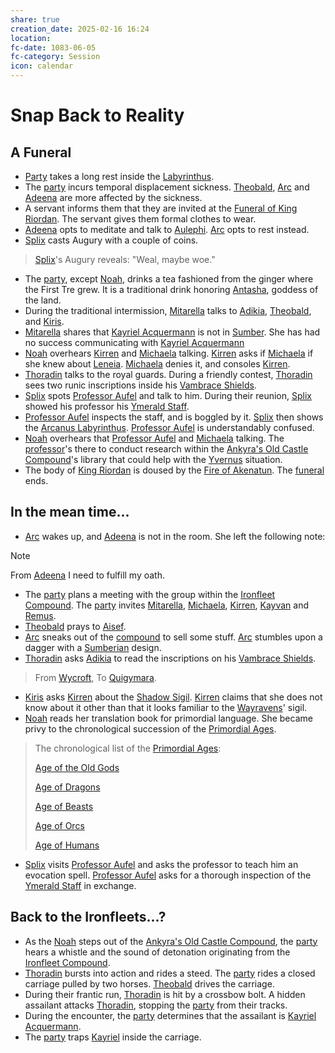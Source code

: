 ```yaml
---
share: true
creation_date: 2025-02-16 16:24
location: 
fc-date: 1083-06-05
fc-category: Session
icon: calendar
---
```

# Snap Back to Reality
## A Funeral
- [Party](../Factions/Seven%20Up....md) takes a long rest inside the [Labyrinthus](../Locations/Areas/Labyrinthus.md).
- The [party](../Factions/Seven%20Up....md) incurs temporal displacement sickness. [Theobald](../PCs/Theobald%20Clayhollow.md), [Arc](../PCs/Arc.md) and [Adeena](../PCs/Adeena%20Oberon.md) are more affected by the sickness.
- A servant informs them that they are invited at the [Funeral of King Riordan](../Events/Calendar%20Events/Funeral%20of%20King%20Riordan.md). The servant gives them formal clothes to wear.
- [Adeena](../PCs/Adeena%20Oberon.md) opts to meditate and talk to [Aulephi](../Deities/New%20Gods/Aulephi.md). [Arc](../PCs/Arc.md) opts to rest instead.
- [Splix](../PCs/Spraugh%20'Splix'%20Calix.md) casts Augury with a couple of coins.
> [Splix](../PCs/Spraugh%20'Splix'%20Calix.md)'s Augury reveals: "Weal, maybe woe."
- The [party](../Factions/Seven%20Up....md), except [Noah](../PCs/Noah%20Skie.md), drinks a tea fashioned from the ginger where the First Tre grew. It is a traditional drink honoring [Antasha](../Deities/Old%20Gods/Antasha.md), goddess of the land.
- During the traditional intermission, [Mitarella](../../Mitarella%20Randall.md) talks to [Adikia](../PCs/Adikia%20Unalome.md), [Theobald](../PCs/Theobald%20Clayhollow.md), and [Kiris](../PCs/Kiris%20Acquermann.md).
- [Mitarella](../../Mitarella%20Randall.md) shares that [Kayriel Acquermann](../../Kayriel%20Acquermann.md) is not in [Sumber](../Locations/Continents/Sumber.md). She has had no success communicating with [Kayriel Acquermann](../../Kayriel%20Acquermann.md)
- [Noah](../PCs/Noah%20Skie.md) overhears [Kirren](../../Kirren%20Acquermann.md) and [Michaela](../../Michaela%20Randall.md) talking. [Kirren](../../Kirren%20Acquermann.md) asks if [Michaela](../../Michaela%20Randall.md) if she knew about [Leneia](../../Leneia%20Yarumcy.md). [Michaela](../../Michaela%20Randall.md) denies it, and consoles [Kirren](../../Kirren%20Acquermann.md).
- [Thoradin](../PCs/Thoradin%20Goodman.md) talks to the royal guards. During a friendly contest, [Thoradin](../PCs/Thoradin%20Goodman.md) sees two runic inscriptions inside his [Vambrace Shields](../Items/Mythic%20Items/Vambrace%20Shields.md).
- [Splix](../PCs/Spraugh%20'Splix'%20Calix.md) spots [Professor Aufel](../../Aufel%20Fernquill.md) and talk to him. During their reunion, [Splix](../PCs/Spraugh%20'Splix'%20Calix.md) showed his professor his [Ymerald Staff](../Items/Mythic%20Items/Ymerald%20Staff.md).
- [Professor Aufel](../../Aufel%20Fernquill.md) inspects the staff, and is boggled by it. [Splix](../PCs/Spraugh%20'Splix'%20Calix.md) then shows the [Arcanus Labyrinthus](../../Arcanus%20Labyrinthus.md). [Professor Aufel](../../Aufel%20Fernquill.md) is understandably confused.
- [Noah](../PCs/Noah%20Skie.md) overhears that [Professor Aufel](../../Aufel%20Fernquill.md) and [Michaela](../../Michaela%20Randall.md) talking. The [professor](../../Aufel%20Fernquill.md)'s there to conduct research within the [Ankyra's Old Castle Compound](../Locations/Buildings/Ankyra's%20Old%20Castle%20Compound.md)'s library that could help with the [Yvernus](../Locations/Areas/Yvernus%20District.md) situation.
- The body of [King Riordan](../../Riordan%20Kyp.md) is doused by the [Fire of Akenatun](../../Fire%20of%20Akenatun.md). The [funeral](../Events/Calendar%20Events/Funeral%20of%20King%20Riordan.md) ends.
## In the mean time...
- [Arc](../PCs/Arc.md) wakes up, and [Adeena](../PCs/Adeena%20Oberon.md) is not in the room. She left the following note:
> [!NOTE]
> From [Adeena](../PCs/Adeena%20Oberon.md)
> I need to fulfill my oath.
- The [party](../Factions/Seven%20Up....md) plans a meeting with the group within the [Ironfleet Compound](../Locations/Areas/Ironfleet%20Compound.md). The [party](../Factions/Seven%20Up....md) invites [Mitarella](../../Mitarella%20Randall.md), [Michaela](../../Michaela%20Randall.md), [Kirren](../../Kirren%20Acquermann.md), [Kayvan](../../Kayvan%20Acquermann.md) and [Remus](../../Remus%20Kyp.md).
- [Theobald](../PCs/Theobald%20Clayhollow.md) prays to [Aisef](../Deities/New%20Gods/Aisef.md).
- [Arc](../PCs/Arc.md) sneaks out of the [compound](../Locations/Buildings/Ankyra's%20Old%20Castle%20Compound.md) to sell some stuff. [Arc](../PCs/Arc.md) stumbles upon a dagger with a [Sumberian](../Locations/Continents/Sumber.md) design.
- [Thoradin](../PCs/Thoradin%20Goodman.md) asks [Adikia](../PCs/Adikia%20Unalome.md) to read the inscriptions on his [Vambrace Shields](../Items/Mythic%20Items/Vambrace%20Shields.md).
> From [Wycroft](../Locations/Kingdoms/Wycroft%20Mountain%20Kingdom.md), To [Quigymara](../Locations/Areas/Quigymara.md).
- [Kiris](../PCs/Kiris%20Acquermann.md) asks [Kirren](../../Kirren%20Acquermann.md) about the [Shadow Sigil](../../Shadow%20Sigil.md). [Kirren](../../Kirren%20Acquermann.md) claims that she does not know about it other than that it looks familiar to the [Wayravens](../Factions/Knights%20of%20the%20Wayraven.md)' sigil.
- [Noah](../PCs/Noah%20Skie.md) reads her translation book for primordial language. She became privy to the chronological succession of the [Primordial Ages](../Lore/Eons%20and%20Ages/Primordial%20Ages.md).
> The chronological list of the [Primordial Ages](../Lore/Eons%20and%20Ages/Primordial%20Ages.md):
> 
> [Age of the Old Gods](../Lore/Eons%20and%20Ages/Age%20of%20the%20Old%20Gods.md)
> 
> [Age of Dragons](../Lore/Eons%20and%20Ages/Age%20of%20Dragons.md)
> 
> [Age of Beasts](../Lore/Eons%20and%20Ages/Age%20of%20Beasts.md)
> 
> [Age of Orcs](../Lore/Eons%20and%20Ages/Age%20of%20Orcs.md)
> 
> [Age of Humans](../Lore/Eons%20and%20Ages/Age%20of%20Humans.md)
- [Splix](../PCs/Spraugh%20'Splix'%20Calix.md) visits [Professor Aufel](../../Aufel%20Fernquill.md) and asks the professor to teach him an evocation spell. [Professor Aufel](../../Aufel%20Fernquill.md) asks for a thorough inspection of the [Ymerald Staff](../Items/Mythic%20Items/Ymerald%20Staff.md) in exchange.
## Back to the Ironfleets...?
- As the [Noah](../PCs/Noah%20Skie.md) steps out of the [Ankyra's Old Castle Compound](../Locations/Buildings/Ankyra's%20Old%20Castle%20Compound.md), the [party](../Factions/Seven%20Up....md) hears a whistle and the sound of detonation originating from the [Ironfleet Compound](../Locations/Areas/Ironfleet%20Compound.md).
- [Thoradin](../PCs/Thoradin%20Goodman.md) bursts into action and rides a steed. The [party](../Factions/Seven%20Up....md) rides a closed carriage pulled by two horses. [Theobald](../PCs/Theobald%20Clayhollow.md) drives the carriage.
- During their frantic run, [Thoradin](../PCs/Thoradin%20Goodman.md) is hit by a crossbow bolt. A hidden assailant attacks [Thoradin](../PCs/Thoradin%20Goodman.md), stopping the [party](../Factions/Seven%20Up....md) from their tracks.
- During the encounter, the [party](../Factions/Seven%20Up....md) determines that the assailant is [Kayriel Acquermann](../../Kayriel%20Acquermann.md).
- The [party](../Factions/Seven%20Up....md) traps [Kayriel](../../Kayriel%20Acquermann.md) inside the carriage.